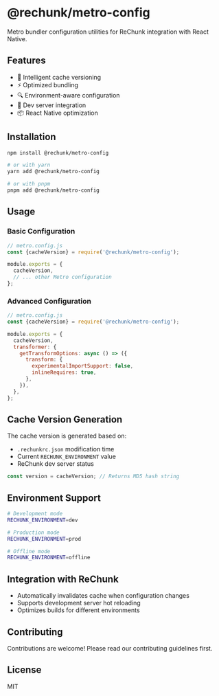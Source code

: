 # @rechunk/metro-config

Metro bundler configuration utilities for ReChunk integration with React Native.

## Features

- 🔄 Intelligent cache versioning
- ⚡️ Optimized bundling
- 🔍 Environment-aware configuration
- 🚀 Dev server integration
- 📦 React Native optimization

## Installation

```bash
npm install @rechunk/metro-config

# or with yarn
yarn add @rechunk/metro-config

# or with pnpm
pnpm add @rechunk/metro-config
```

## Usage

### Basic Configuration

```javascript
// metro.config.js
const {cacheVersion} = require('@rechunk/metro-config');

module.exports = {
  cacheVersion,
  // ... other Metro configuration
};
```

### Advanced Configuration

```javascript
// metro.config.js
const {cacheVersion} = require('@rechunk/metro-config');

module.exports = {
  cacheVersion,
  transformer: {
    getTransformOptions: async () => ({
      transform: {
        experimentalImportSupport: false,
        inlineRequires: true,
      },
    }),
  },
};
```

## Cache Version Generation

The cache version is generated based on:

- `.rechunkrc.json` modification time
- Current `RECHUNK_ENVIRONMENT` value
- ReChunk dev server status

```typescript
const version = cacheVersion; // Returns MD5 hash string
```

## Environment Support

```bash
# Development mode
RECHUNK_ENVIRONMENT=dev

# Production mode
RECHUNK_ENVIRONMENT=prod

# Offline mode
RECHUNK_ENVIRONMENT=offline
```

## Integration with ReChunk

- Automatically invalidates cache when configuration changes
- Supports development server hot reloading
- Optimizes builds for different environments

## Contributing

Contributions are welcome! Please read our contributing guidelines first.

## License

MIT
